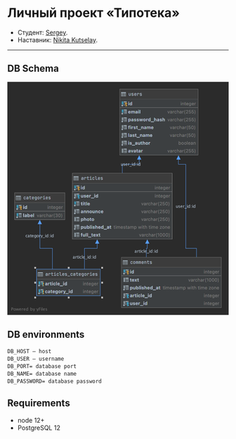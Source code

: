 # Личный проект «Типотека»

* Студент: [Sergey](https://up.htmlacademy.ru/nodejs/3/user/809375).
* Наставник: [Nikita Kutselay](https://htmlacademy.ru/profile/id32750).

---

## DB Schema

![aaasda](./typoteka.png)

## DB environments

```markdown
DB_HOST — host
DB_USER — username
DB_PORT= database port
DB_NAME= database name
DB_PASSWORD= database password
```

## Requirements

- node 12+
- PostgreSQL 12
